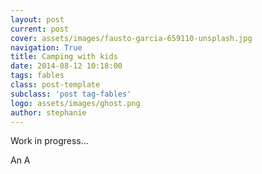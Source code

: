 ```yaml
---
layout: post
current: post
cover: assets/images/fausto-garcia-659110-unsplash.jpg
navigation: True
title: Camping with kids
date: 2014-08-12 10:18:00
tags: fables
class: post-template
subclass: 'post tag-fables'
logo: assets/images/ghost.png
author: stephanie
---
```


Work in progress... 

An A